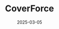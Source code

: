 ---  
layout: startup_page  
title: "CoverForce"  
id: "coverforce.com"  
permalink: "/coverforcecoverforce.com03052025/"  
website: "http://www.coverforce.com"  
funding_round: "Series A"  
funding_amount: "$13M"  
investors: "Insight Partners, Nyca Partners"  
about: "CoverForce is a marketplace for quote-and-bind API connections in commercial insurance. It enables seamless digital interactions between insurance carriers, agencies, and wholesalers, offering instant quotes and one-click binding functionality through a unified API platform."  
markets: "Insurance, Fintech"  
hq: "New York, New York, United States"  
founded_year: "2020"  
linkedin: "https://www.linkedin.com/company/coverforceinc"  
twitter: "https://twitter.com/coverforce"  
instagram: ""  
facebook: "https://www.facebook.com/coverforce"  
crunchbase: "https://www.crunchbase.com/organization/coverforce"  
pitchbook: "https://pitchbook.com/profiles/company/61322-32"  

date_display: "05-Mar-2025"  
date: "2025-03-05"

# SEO Optimization  
meta_title: "CoverForce - Series A Funding ($13M)"  
meta_description: "CoverForce, CoverForce is a marketplace for quote-and-bind API connections in commercial insurance. It enables seamless digital interactions between insurance car..."  
meta_keywords: "CoverForce, Insurance, Fintech, Series A funding"  
canonical_url: "https://startup.projectstartups.com/coverforcecoverforce.com03052025/"  
---